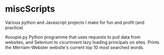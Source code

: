 # miscScripts
Various python and Javascript projects I make for fun and profit (and practice)

#soupie.py
Python programme that uses requests to pull data from websites, and Selenium to cicurmvent lazy loading principals on sites. Prints the Merriam-Webster website's current top 10 most searched words.
